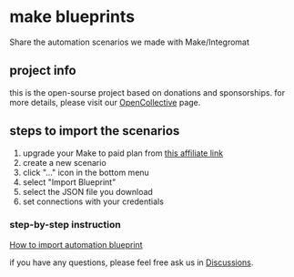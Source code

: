 # make blueprints
Share the automation scenarios we made with Make/Integromat

## project info

this is the open-sourse project based on donations and sponsorships. for more details, please visit our [OpenCollective](https://opencollective.com/automation) page.

## steps to import the scenarios

1. upgrade your Make to paid plan from [this affiliate link](https://www.make.com/?pc=ethicalworks)
2. create a new scenario
3. click "..." icon in the bottom menu
4. select "Import Blueprint"
5. select the JSON file you download
6. set connections with your credentials

### step-by-step instruction
[How to import automation blueprint](https://scribehow.com/shared/How_to_import_automation_blueprint__pV29D3F4QXGSdTD1HFmFHQ)

if you have any questions, please feel free ask us in [Discussions](https://github.com/manasoid/make/discussions).
